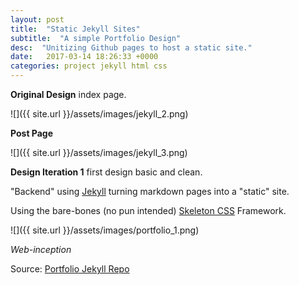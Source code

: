 ```yaml
---
layout: post
title:  "Static Jekyll Sites"
subtitle:  "A simple Portfolio Design"
desc:  "Unitizing Github pages to host a static site."
date:   2017-03-14 18:26:33 +0000
categories: project jekyll html css
---
```

**Original Design** index page.

![]({{ site.url }}/assets/images/jekyll_2.png)

**Post Page**

![]({{ site.url }}/assets/images/jekyll_3.png)

**Design Iteration 1** first design basic and clean.

"Backend" using [Jekyll](http://jekyllrb.com/) turning markdown pages into a "static" site.

Using the bare-bones (no pun intended) [Skeleton CSS](http://getskeleton.com/) Framework.

![]({{ site.url }}/assets/images/portfolio_1.png)

*Web-inception*

Source: [Portfolio Jekyll Repo](https://github.com/Pheasey/pheasey.github.io)
